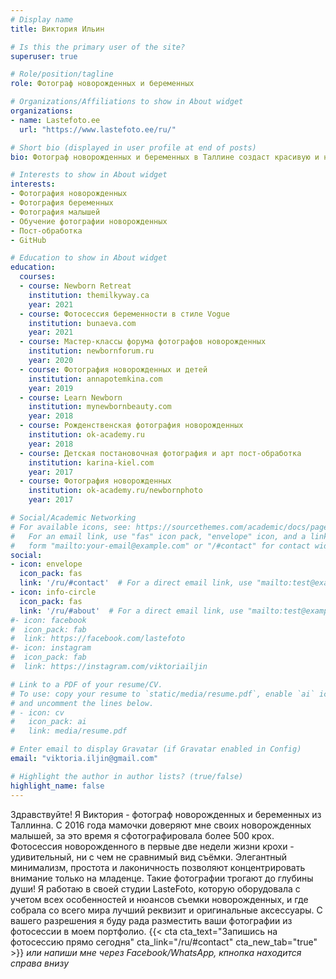 ```yaml
---
# Display name
title: Виктория Ильин

# Is this the primary user of the site?
superuser: true

# Role/position/tagline
role: Фотограф новорожденных и беременных

# Organizations/Affiliations to show in About widget
organizations:
- name: Lastefoto.ee
  url: "https://www.lastefoto.ee/ru/"

# Short bio (displayed in user profile at end of posts)
bio: Фотограф новорожденных и беременных в Таллине создаст красивую и неповторимую историю вашей семьи.

# Interests to show in About widget
interests:
- Фотография новорожденных
- Фотография беременных
- Фотография малышей
- Обучение фотографии новорожденных
- Пост-обработка
- GitHub

# Education to show in About widget
education:
  courses:
  - course: Newborn Retreat
    institution: themilkyway.ca
    year: 2021  
  - course: Фотосессия беременности в стиле Vogue
    institution: bunaeva.com
    year: 2021  
  - course: Мастер-классы форума фотографов новорожденных
    institution: newbornforum.ru
    year: 2020
  - course: Фотография новорожденных и детей
    institution: annapotemkina.com
    year: 2019
  - course: Learn Newborn
    institution: mynewbornbeauty.com
    year: 2018
  - course: Рожденственская фотография новорожденных
    institution: ok-academy.ru
    year: 2018
  - course: Детская постановочная фотография и арт пост-обработка
    institution: karina-kiel.com
    year: 2017
  - course: Фотография новорожденных
    institution: ok-academy.ru/newbornphoto
    year: 2017

# Social/Academic Networking
# For available icons, see: https://sourcethemes.com/academic/docs/page-builder/#icons
#   For an email link, use "fas" icon pack, "envelope" icon, and a link in the
#   form "mailto:your-email@example.com" or "/#contact" for contact widget.
social:
- icon: envelope
  icon_pack: fas
  link: '/ru/#contact'  # For a direct email link, use "mailto:test@example.org".
- icon: info-circle
  icon_pack: fas
  link: '/ru/#about'  # For a direct email link, use "mailto:test@example.org".
#- icon: facebook
#  icon_pack: fab
#  link: https://facebook.com/lastefoto
#- icon: instagram
#  icon_pack: fab
#  link: https://instagram.com/viktoriailjin

# Link to a PDF of your resume/CV.
# To use: copy your resume to `static/media/resume.pdf`, enable `ai` icons in `params.toml`, 
# and uncomment the lines below.
# - icon: cv
#   icon_pack: ai
#   link: media/resume.pdf

# Enter email to display Gravatar (if Gravatar enabled in Config)
email: "viktoria.iljin@gmail.com"

# Highlight the author in author lists? (true/false)
highlight_name: false
---
```

Здравствуйте! Я Виктория - фотограф новорожденных и беременных из Таллинна.
C 2016 года мамочки доверяют мне своих новорожденных малышей, за это время я сфотографировала более 500 крох. 
Фотосессия новорожденного в первые две недели жизни крохи - удивительный, ни с чем не сравнимый вид съёмки. Элегантный минимализм, простота и лаконичность позволяют концентрировать внимание только на младенце. Такие фотографии трогают до глубины души! Я работаю в своей студии LasteFoto, которую оборудовала с учетом всех особенностей и нюансов съемки новорожденных, и где собрала со всего мира лучший реквизит и оригинальные аксессуары.  С вашего разрешения я буду рада разместить ваши фотографии из фотосессии в моем портфолио.
{{< cta cta_text="Запишись на фотосессию прямо сегодня" cta_link="/ru/#contact" cta_new_tab="true" >}}
_или напиши мне через Facebook/WhatsApp, кпнопка находится справа внизу_
